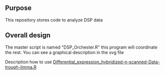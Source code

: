 ## Purpose
This repository stores code to analyze DSP data 

## Overall design
The master script is named "DSP_Orchester.R" this program will coordinate the rest. You can see a graphical description in the svg file

Description how to use [Differential_expression_hybridized-n-scanned-Data-trough-limma.R](https://github.com/raulmejia/DSP-Oszwald/blob/master/README_DEG.md)


